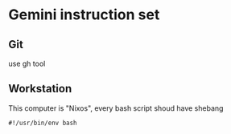 # Gemini instruction set

## Git

use gh tool

## Workstation

This computer is "Nixos", every bash script shoud have shebang
```
#!/usr/bin/env bash
```